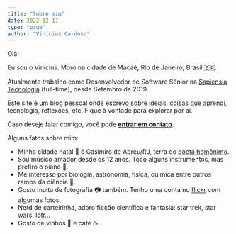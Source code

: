 ```yaml
---
title: "Sobre mim"
date: 2022-12-17
type: "page"
author: "Vinícius Cardoso"
---
```


Olá! 

Eu sou o Vinícius. Moro na cidade de Macaé, Rio de Janeiro, Brasil <span class="emoji">🇧🇷</span>.

Atualmente trabalho como Desenvolvedor de Software Sênior na [Sapiensia Tecnologia](https://sapiensia.com) (full-time), desde Setembro de 2019.

Este site é um blog pessoal onde escrevo sobre ideias, coisas que aprendi, tecnologia, reflexões, etc. Fique à vontade para explorar por aí.

Caso deseje falar comigo, você pode **[entrar em contato](/contact)**.

Alguns fatos sobre mim:

- Minha cidade natal :round_pushpin: é Casimiro de Abreu/RJ, terra do [poeta homônimo](https://www.wikiwand.com/pt/Casimiro_de_Abreu).
- Sou músico amador desde os 12 anos. Toco alguns instrumentos, mas prefiro o piano :musical_keyboard:.
- Me interesso por biologia, astronomia, física, química entre outros ramos da ciência :microscope:.
- Gosto muito de fotografia :camera: também. Tenho uma conta no [flickr](https://www.flickr.com/people/vinicardoso) com algumas fotos.
- Nerd de carteirinha, adoro ficção científica e fantasia: star trek, star wars, lotr...
- Gosto de vinhos :wine_glass: e café :coffee:.